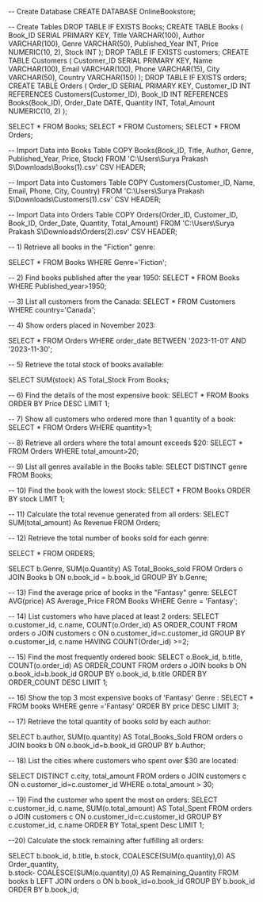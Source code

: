 -- Create Database
CREATE DATABASE OnlineBookstore;

-- Create Tables
DROP TABLE IF EXISTS Books;
CREATE TABLE Books (
    Book_ID SERIAL PRIMARY KEY,
    Title VARCHAR(100),
    Author VARCHAR(100),
    Genre VARCHAR(50),
    Published_Year INT,
    Price NUMERIC(10, 2),
    Stock INT
);
DROP TABLE IF EXISTS customers;
CREATE TABLE Customers (
    Customer_ID SERIAL PRIMARY KEY,
    Name VARCHAR(100),
    Email VARCHAR(100),
    Phone VARCHAR(15),
    City VARCHAR(50),
    Country VARCHAR(150)
);
DROP TABLE IF EXISTS orders;
CREATE TABLE Orders (
    Order_ID SERIAL PRIMARY KEY,
    Customer_ID INT REFERENCES Customers(Customer_ID),
    Book_ID INT REFERENCES Books(Book_ID),
    Order_Date DATE,
    Quantity INT,
    Total_Amount NUMERIC(10, 2)
);

SELECT * FROM Books;
SELECT * FROM Customers;
SELECT * FROM Orders;

-- Import Data into Books Table
COPY Books(Book_ID, Title, Author, Genre, Published_Year, Price, Stock) 
FROM 'C:\Users\Surya Prakash S\Downloads\Books(1).csv' 
CSV HEADER;

-- Import Data into Customers Table
COPY Customers(Customer_ID, Name, Email, Phone, City, Country) 
FROM 'C:\Users\Surya Prakash S\Downloads\Customers(1).csv' 
CSV HEADER;

-- Import Data into Orders Table
COPY Orders(Order_ID, Customer_ID, Book_ID, Order_Date, Quantity, Total_Amount) 
FROM 'C:\Users\Surya Prakash S\Downloads\Orders(2).csv' 
CSV HEADER;

-- 1) Retrieve all books in the "Fiction" genre:

SELECT * FROM Books 
WHERE Genre='Fiction';

-- 2) Find books published after the year 1950:
SELECT * FROM Books 
WHERE Published_year>1950;

-- 3) List all customers from the Canada:
SELECT * FROM Customers 
WHERE country='Canada';

-- 4) Show orders placed in November 2023:

SELECT * FROM Orders 
WHERE order_date BETWEEN '2023-11-01' AND '2023-11-30';

-- 5) Retrieve the total stock of books available:

SELECT SUM(stock) AS Total_Stock
From Books;


-- 6) Find the details of the most expensive book:
SELECT * FROM Books 
ORDER BY Price DESC 
LIMIT 1;


-- 7) Show all customers who ordered more than 1 quantity of a book:
SELECT * FROM Orders 
WHERE quantity>1;



-- 8) Retrieve all orders where the total amount exceeds $20:
SELECT * FROM Orders 
WHERE total_amount>20;



-- 9) List all genres available in the Books table:
SELECT DISTINCT genre FROM Books;


-- 10) Find the book with the lowest stock:
SELECT * FROM Books 
ORDER BY stock 
LIMIT 1;


-- 11) Calculate the total revenue generated from all orders:
SELECT SUM(total_amount) As Revenue 
FROM Orders;


-- 12) Retrieve the total number of books sold for each genre:

SELECT * FROM ORDERS;

SELECT b.Genre, SUM(o.Quantity) AS Total_Books_sold
FROM Orders o
JOIN Books b ON o.book_id = b.book_id
GROUP BY b.Genre;

-- 13) Find the average price of books in the "Fantasy" genre:
SELECT AVG(price) AS Average_Price
FROM Books
WHERE Genre = 'Fantasy';

-- 14) List customers who have placed at least 2 orders:
SELECT o.customer_id, c.name, COUNT(o.Order_id) AS ORDER_COUNT
FROM orders o
JOIN customers c ON o.customer_id=c.customer_id
GROUP BY o.customer_id, c.name
HAVING COUNT(Order_id) >=2;

-- 15) Find the most frequently ordered book:
SELECT o.Book_id, b.title, COUNT(o.order_id) AS ORDER_COUNT
FROM orders o
JOIN books b ON o.book_id=b.book_id
GROUP BY o.book_id, b.title
ORDER BY ORDER_COUNT DESC LIMIT 1;

-- 16) Show the top 3 most expensive books of 'Fantasy' Genre :
SELECT * FROM books
WHERE genre ='Fantasy'
ORDER BY price DESC LIMIT 3;

-- 17) Retrieve the total quantity of books sold by each author:

SELECT b.author, SUM(o.quantity) AS Total_Books_Sold
FROM orders o
JOIN books b ON o.book_id=b.book_id
GROUP BY b.Author;

-- 18) List the cities where customers who spent over $30 are located:

SELECT DISTINCT c.city, total_amount
FROM orders o
JOIN customers c ON o.customer_id=c.customer_id
WHERE o.total_amount > 30;

-- 19) Find the customer who spent the most on orders:
SELECT c.customer_id, c.name, SUM(o.total_amount) AS Total_Spent
FROM orders o
JOIN customers c ON o.customer_id=c.customer_id
GROUP BY c.customer_id, c.name
ORDER BY Total_spent Desc LIMIT 1;

--20) Calculate the stock remaining after fulfilling all orders:

SELECT b.book_id, b.title, b.stock, COALESCE(SUM(o.quantity),0) AS Order_quantity,  
	b.stock- COALESCE(SUM(o.quantity),0) AS Remaining_Quantity
FROM books b
LEFT JOIN orders o ON b.book_id=o.book_id
GROUP BY b.book_id ORDER BY b.book_id;
